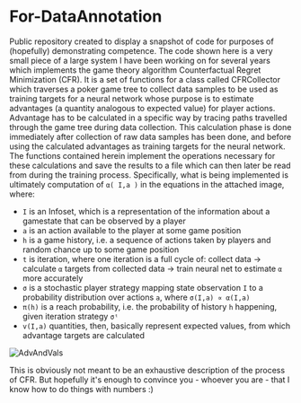 # For-DataAnnotation
Public repository created to display a snapshot of code for purposes of (hopefully) demonstrating competence.
The code shown here is a very small piece of a large system I have been working on for several years which implements the game theory algorithm Counterfactual Regret Minimization (CFR). It is a set of functions for a class called CFRCollector which traverses a poker game tree to collect data samples to be used as training targets for a neural network whose purpose is to estimate advantages (a quantity analogous to expected value) for player actions. Advantage has to be calculated in a specific way by tracing paths travelled through the game tree during data collection. This calculation phase is done immediately after collection of raw data samples has been done, and before using the calculated advantages as training targets for the neural network. The functions contained herein implement the operations necessary for these calculations and save the results to a file which can then later be read from during the training process. Specifically, what is being implemented is ultimately computation of `α( I,a )` in the equations in the attached image, where:
* `I` is an Infoset, which is a representation of the information about a gamestate that can be observed by a player
* `a` is an action available to the player at some game position
* `h` is a game history, i.e. a sequence of actions taken by players and random chance up to some game position
* `t` is iteration, where one iteration is a full cycle of: collect data → calculate `α` targets from collected data → train neural net to estimate `α` more accurately
* `σ` is a stochastic player strategy mapping state observation `I` to a probability distribution over actions `a`, where `σ(I,a) ∝ α(I,a)`
* `π(h)` is a reach probability, i.e. the probability of history `h` happening, given iteration strategy `σᵗ`
* `v(I,a)` quantities, then, basically represent expected values, from which advantage targets are calculated
  
![AdvAndVals](https://github.com/user-attachments/assets/44ec0e5e-9e87-429d-b431-1ff84224728a)

This is obviously not meant to be an exhaustive description of the process of CFR. But hopefully it's enough to convince you - whoever you are - that I know how to do things with numbers :)
